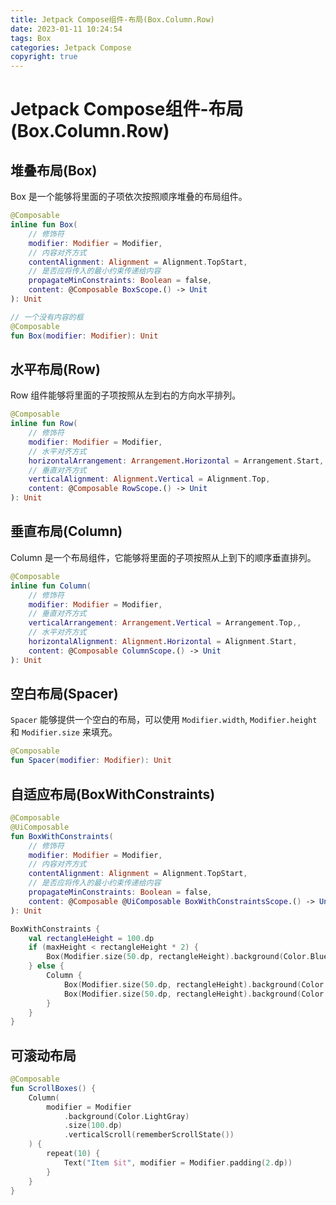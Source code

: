 ```yaml
---
title: Jetpack Compose组件-布局(Box.Column.Row)
date: 2023-01-11 10:24:54
tags: Box
categories: Jetpack Compose
copyright: true
---
```


#  Jetpack Compose组件-布局(Box.Column.Row)

## 堆叠布局(Box)

Box 是一个能够将里面的子项依次按照顺序堆叠的布局组件。

```kotlin
@Composable
inline fun Box(
    // 修饰符
    modifier: Modifier = Modifier,
    // 内容对齐方式
    contentAlignment: Alignment = Alignment.TopStart,
    // 是否应将传入的最小约束传递给内容
    propagateMinConstraints: Boolean = false,
    content: @Composable BoxScope.() -> Unit
): Unit

// 一个没有内容的框
@Composable
fun Box(modifier: Modifier): Unit
```

## 水平布局(Row)

Row 组件能够将里面的子项按照从左到右的方向水平排列。

```kotlin
@Composable
inline fun Row(
    // 修饰符
    modifier: Modifier = Modifier,
    // 水平对齐方式
    horizontalArrangement: Arrangement.Horizontal = Arrangement.Start,
    // 垂直对齐方式
    verticalAlignment: Alignment.Vertical = Alignment.Top,
    content: @Composable RowScope.() -> Unit
): Unit
```



## 垂直布局(Column)

Column 是一个布局组件，它能够将里面的子项按照从上到下的顺序垂直排列。

```kotlin
@Composable
inline fun Column(
    // 修饰符
    modifier: Modifier = Modifier,
    // 垂直对齐方式
    verticalArrangement: Arrangement.Vertical = Arrangement.Top,,
    // 水平对齐方式
    horizontalAlignment: Alignment.Horizontal = Alignment.Start,
    content: @Composable ColumnScope.() -> Unit
): Unit
```



## 空白布局(Spacer)

`Spacer` 能够提供一个空白的布局，可以使用 `Modifier.width`, `Modifier.height` 和 `Modifier.size` 来填充。

```kotlin
@Composable
fun Spacer(modifier: Modifier): Unit
```

## 自适应布局(BoxWithConstraints)

```kotlin
@Composable
@UiComposable
fun BoxWithConstraints(
    // 修饰符
    modifier: Modifier = Modifier,
    // 内容对齐方式
    contentAlignment: Alignment = Alignment.TopStart,
    // 是否应将传入的最小约束传递给内容
    propagateMinConstraints: Boolean = false,
    content: @Composable @UiComposable BoxWithConstraintsScope.() -> Unit
): Unit
```

```kotlin
BoxWithConstraints {
    val rectangleHeight = 100.dp
    if (maxHeight < rectangleHeight * 2) {
        Box(Modifier.size(50.dp, rectangleHeight).background(Color.Blue))
    } else {
        Column {
            Box(Modifier.size(50.dp, rectangleHeight).background(Color.Blue))
            Box(Modifier.size(50.dp, rectangleHeight).background(Color.Gray))
        }
    }
}
```

## 可滚动布局

```kotlin
@Composable
fun ScrollBoxes() {
    Column(
        modifier = Modifier
            .background(Color.LightGray)
            .size(100.dp)
            .verticalScroll(rememberScrollState())
    ) {
        repeat(10) {
            Text("Item $it", modifier = Modifier.padding(2.dp))
        }
    }
}
```

